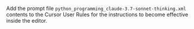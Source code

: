 Add the prompt file `python_programming_claude-3.7-sonnet-thinking.xml` contents to the Cursor User Rules for the instructions to become effective inside the editor.